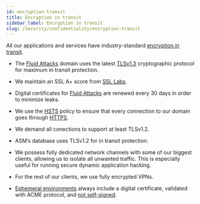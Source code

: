 ```yaml
---
id: encryption-transit
title: Encryption in transit
sidebar_label: Encryption in transit
slug: /security/confidentiality/encryption-transit
---
```


All our applications
and services have industry-standard
[encryption in transit](/criteria/cryptography/224).

- The [Fluid Attacks](https://fluidattacks.com/)
domain uses the latest
[TLSv1.3](/criteria/data/181)
cryptographic protocol
for maximum in transit protection.

- We maintain an SSL A+ score from
[SSL Labs](https://www.ssllabs.com/ssltest/analyze.html?d=fluidattacks.com&latest).

- Digital certificates for
[Fluid Attacks](https://fluidattacks.com/)
are renewed every 30 days
in order to minimize leaks.

- We use the
[HSTS](https://es.wikipedia.org/wiki/HTTP_Strict_Transport_Security)
policy to ensure that every connection
to our domain goes through
[HTTPS](https://en.wikipedia.org/wiki/HTTPS).

- We demand all conections to support
at least TLSv1.2.

- ASM’s database uses TLSv1.2
for in transit protection.

- We possess fully dedicated network channels
with some of our biggest clients,
allowing us to isolate all unwanted traffic.
This is especially useful for running
secure dynamic application hacking.

- For the rest of our clients,
we use fully encrypted VPNs.

- [Ephemeral environments](../integrity/developing-integrity#ephemeral-environments)
always include a digital certificate,
validated with ACME protocol, and
[not self-signed](/criteria/certificates/092).
